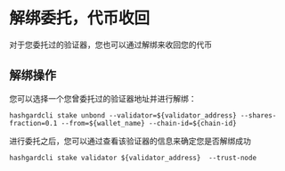 # 解绑委托，代币收回
对于您委托过的验证器，您也可以通过解绑来收回您的代币

## 解绑操作
您可以选择一个您曾委托过的验证器地址并进行解绑：
```
hashgardcli stake unbond --validator=${validator_address} --shares-fraction=0.1 --from=${wallet_name} --chain-id=${chain-id}
```

进行委托之后，您可以通过查看该验证器的信息来确定您是否解绑成功
```
hashgardcli stake validator ${validator_address}  --trust-node
```